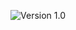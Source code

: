 <p align="center">
  <img src="https://img.shields.io/badge/version-2.0-blue" alt="Version 1.0">
</p>
